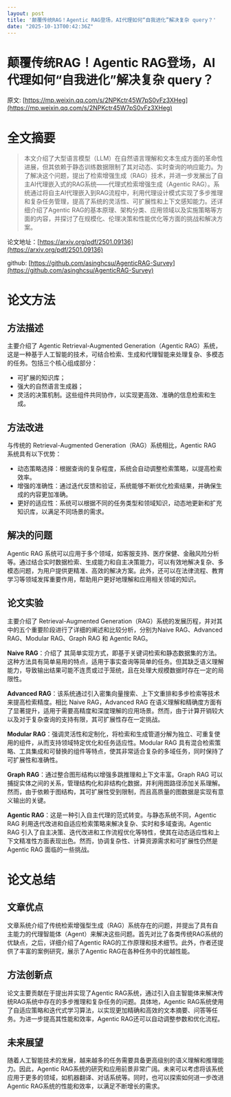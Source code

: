 ```yaml
---
layout: post
title: '颠覆传统RAG！Agentic RAG登场，AI代理如何“自我进化”解决复杂 query？'
date: "2025-10-13T00:42:36Z"
---
```

颠覆传统RAG！Agentic RAG登场，AI代理如何“自我进化”解决复杂 query？
=============================================

原文: [https://mp.weixin.qq.com/s/2NPKctr45W7pS0vFz3XHeg](https://mp.weixin.qq.com/s/2NPKctr45W7pS0vFz3XHeg)

全文摘要
====

> 本文介绍了大型语言模型（LLM）在自然语言理解和文本生成方面的革命性进展，但其依赖于静态训练数据限制了其对动态、实时查询的响应能力。为了解决这个问题，提出了检索增强生成（RAG）技术，并进一步发展出了自主AI代理嵌入式的RAG系统——代理式检索增强生成（Agentic RAG）。系统通过将自主AI代理嵌入到RAG流程中，利用代理设计模式实现了多步推理和复杂任务管理，提高了系统的灵活性、可扩展性和上下文感知能力。还详细介绍了Agentic RAG的基本原理、架构分类、应用领域以及实施策略等方面的内容，并探讨了在规模化、伦理决策和性能优化等方面的挑战和解决方案。

论文地址：[https://arxiv.org/pdf/2501.09136](https://arxiv.org/pdf/2501.09136)

github: [https://github.com/asinghcsu/AgenticRAG-Survey](https://github.com/asinghcsu/AgenticRAG-Survey)

论文方法
====

方法描述
----

主要介绍了 Agentic Retrieval-Augmented Generation（Agentic RAG）系统，这是一种基于人工智能的技术，可结合检索、生成和代理智能来处理复杂、多模态的任务。包括三个核心组成部分：

*   可扩展的知识库；
*   强大的自然语言生成器；
*   灵活的决策机制。这些组件共同协作，以实现更高效、准确的信息检索和生成。

方法改进
----

与传统的 Retrieval-Augmented Generation（RAG）系统相比，Agentic RAG 系统具有以下优势：

*   动态策略选择：根据查询的复杂程度，系统会自动调整检索策略，以提高检索效率。
*   增强的准确性：通过迭代反馈和验证，系统能够不断优化检索结果，并确保生成的内容更加准确。
*   更好的适应性：系统可以根据不同的任务类型和领域知识，动态地更新和扩充知识库，以满足不同场景的需求。

解决的问题
-----

Agentic RAG 系统可以应用于多个领域，如客服支持、医疗保健、金融风险分析等。通过结合实时数据检索、生成能力和自主决策能力，可以有效地解决复杂、多模态问题，为用户提供更精准、高效的解决方案。此外，还可以在法律流程、教育学习等领域发挥重要作用，帮助用户更好地理解和应用相关领域的知识。

论文实验
----

主要介绍了 Retrieval-Augmented Generation（RAG）系统的发展历程，并对其中的五个重要阶段进行了详细的阐述和比较分析，分别为Naive RAG、Advanced RAG、Modular RAG、Graph RAG 和 Agentic RAG。

**Naive RAG**：介绍了 其简单实现方式，即基于关键词检索和静态数据集的方法。这种方法具有简单易用的特点，适用于事实查询等简单的任务。但其缺乏语义理解能力，导致输出结果可能不连贯或过于笼统，且在处理大规模数据时存在一定的局限性。

**Advanced RAG**：该系统通过引入密集向量搜索、上下文重排和多步检索等技术来提高检索精度。相比 Naive RAG，Advanced RAG 在语义理解和精确度方面有了显著提升，适用于需要高精度和深度理解的应用场景。然而，由于计算开销较大以及对于复杂查询的支持有限，其可扩展性存在一定挑战。

**Modular RAG**：强调灵活性和定制化，将检索和生成管道分解为独立、可重复使用的组件，从而支持领域特定优化和任务适应性。Modular RAG 具有混合检索策略、工具集成和可替换的组件等特点，使其非常适合复杂的多域任务，同时保持了可扩展性和准确性。

**Graph RAG**：通过整合图形结构以增强多跳推理和上下文丰富。Graph RAG 可以捕捉实体之间的关系，管理结构化和非结构化数据，并利用图路径添加关系理解。然而，由于依赖于图结构，其可扩展性受到限制，而且高质量的图数据是实现有意义输出的关键。

**Agentic RAG**：这是一种引入自主代理的范式转变。与静态系统不同，Agentic RAG 利用迭代改进和自适应检索策略来解决复杂、实时和多域查询。Agentic RAG 引入了自主决策、迭代改进和工作流程优化等特性，使其在动态适应性和上下文精准性方面表现出色。然而，协调复杂性、计算资源需求和可扩展性仍然是 Agentic RAG 面临的一些挑战。

论文总结
====

文章优点
----

文章系统介绍了传统检索增强型生成（RAG）系统存在的问题，并提出了具有自主能力的代理智能体（Agent）来解决这些问题。首先对比了各类传统RAG系统的优缺点，之后，详细介绍了Agentic RAG的工作原理和技术细节。此外，作者还提供了丰富的案例研究，展示了Agentic RAG在各种任务中的优越性能。

方法创新点
-----

论文主要贡献在于提出并实现了Agentic RAG系统，通过引入自主智能体来解决传统RAG系统中存在的多步推理和复杂任务的问题。具体地，Agentic RAG系统使用了自适应策略和迭代式学习算法，以实现更加精确和高效的文本摘要、问答等任务。为进一步提高其性能和效率，Agentic RAG还可以自动调整参数和优化流程。

未来展望
----

随着人工智能技术的发展，越来越多的任务需要具备更高级别的语义理解和推理能力。因此，Agentic RAG系统的研究和应用前景非常广阔。未来可以考虑将该系统应用于更多的领域，如机器翻译、对话系统等。同时，也可以探索如何进一步改进Agentic RAG系统的性能和效率，以满足不断增长的需求。